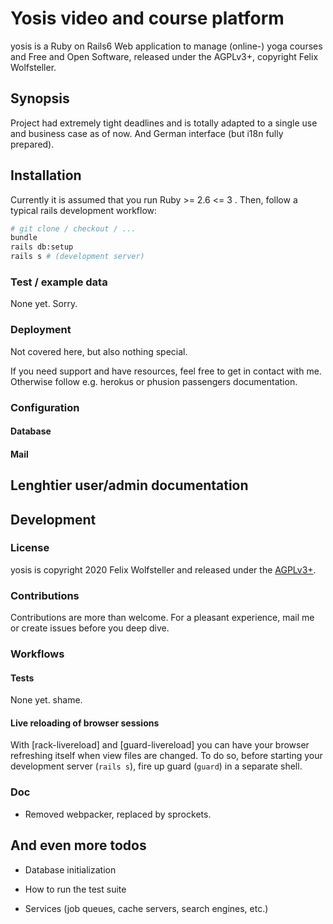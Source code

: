 # Yosis video and course platform

yosis is a Ruby on Rails6 Web application to manage (online-) yoga courses and
Free and Open Software, released under the AGPLv3+, copyright Felix Wolfsteller.

## Synopsis

Project had extremely tight deadlines and is totally adapted to a single use and
business case as of now. And German interface (but i18n fully prepared).

## Installation

Currently it is assumed that you run Ruby >= 2.6 <= 3 . Then, follow a typical
rails development workflow:

```bash
# git clone / checkout / ...
bundle
rails db:setup
rails s # (development server)
```

### Test / example data
None yet. Sorry.

### Deployment

Not covered here, but also nothing special.

If you need support and have resources, feel free to get in
contact with me. Otherwise follow e.g. herokus or phusion passengers
documentation.

### Configuration

#### Database
#### Mail

## Lenghtier user/admin documentation

## Development

### License

yosis is copyright 2020 Felix Wolfsteller and released under the
[AGPLv3+](LICENSE).

### Contributions

Contributions are more than welcome. For a pleasant experience, mail me or
create issues before you deep dive.

### Workflows

#### Tests

None yet. shame.

#### Live reloading of browser sessions

With [rack-livereload] and [guard-livereload] you can have your browser
refreshing itself when view files are changed. To do so, before starting your
development server (`rails s`), fire up guard (`guard`) in a separate shell.

### Doc

  * Removed webpacker, replaced by sprockets.


## And even more todos

* Database initialization

* How to run the test suite

* Services (job queues, cache servers, search engines, etc.)
